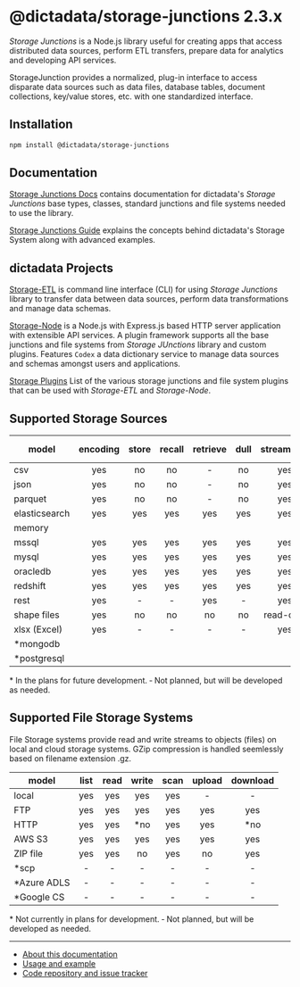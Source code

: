 # @dictadata/storage-junctions 2.3.x

_Storage Junctions_ is a Node.js library useful for creating apps that access distributed data sources, perform ETL transfers, prepare data for analytics and developing API services.

StorageJunction provides a normalized, plug-in interface to access disparate data sources such as data files, database tables, document collections, key/value stores, etc. with one standardized interface.

## Installation

```bash
npm install @dictadata/storage-junctions
```

## Documentation

[Storage Junctions Docs](https://github.com/dictadata/storage-junctions/docs/) contains documentation for dictadata's _Storage Junctions_ base types, classes, standard junctions and file systems needed to use the library.

[Storage Junctions Guide](https://gitlab.com/dictadata/storage-guide/docs/) explains the concepts behind dictadata's Storage System along with advanced examples.

## dictadata Projects

[Storage-ETL](https://github.com/dictadata/storage-etl) is command line interface (CLI) for using _Storage Junctions_ library to transfer data between data sources, perform data transformations and manage data schemas.

[Storage-Node](https://github.com/dictadata/storage-node) is a Node.js with Express.js based HTTP server application with extensible API services. A plugin framework supports all the base junctions and file systems from _Storage JUnctions_ library and custom plugins. Features `Codex` a data dictionary service to manage data sources and schemas amongst users and applications.

[Storage Plugins](https://github.com/dictadata/storage-junctions/docs/plugins.md) List of the various storage junctions and file system plugins that can be used with _Storage-ETL_ and _Storage-Node_.

## Supported Storage Sources

| model         | encoding | store | recall | retrieve | dull  | streamable | key-value | documents | tables |
| ------------- | :------: | :---: | :----: | :------: | :---: | :--------: | :-------: | :-------: | :----: |
| csv           |   yes    |  no   |   no   |    -     |  no   |    yes     |    no     |    no     |  yes   |
| json          |   yes    |  no   |   no   |    -     |  no   |    yes     |    no     |    yes    |  yes   |
| parquet       |   yes    |  no   |   no   |    -     |  no   |    yes     |    no     |    yes    |  yes   |
| elasticsearch |   yes    |  yes  |  yes   |   yes    |  yes  |    yes     |    yes    |    yes    |  yes   |
| memory        |          |       |        |          |       |            |    yes    |    no     |   no   |
| mssql         |   yes    |  yes  |  yes   |   yes    |  yes  |    yes     |    no     |     -     |  yes   |
| mysql         |   yes    |  yes  |  yes   |   yes    |  yes  |    yes     |    no     |     -     |  yes   |
| oracledb      |   yes    |  yes  |  yes   |   yes    |  yes  |    yes     |    no     |     -     |  yes   |
| redshift      |   yes    |  yes  |  yes   |   yes    |  yes  |    yes     |    no     |     -     |  yes   |
| rest          |   yes    |   -   |   -    |   yes    |   -   |    yes     |     -     |     -     |  yes   |
| shape files   |   yes    |  no   |  no    |   no     |  no   | read-only  |    no     |    no     |  yes   |
| xlsx (Excel)  |   yes    |   -   |   -    |    -     |   -   |    yes     |    no     |    no     |  yes   |
| \*mongodb     |          |       |        |          |       |            |    yes    |    yes    |  yes   |
| \*postgresql  |          |       |        |          |       |            |    no     |     -     |  yes   |

\* In the plans for future development.
&dash; Not planned, but will be developed as needed.

## Supported File Storage Systems

File Storage systems provide read and write streams to objects (files) on local and cloud storage systems.
GZip compression is handled seemlessly based on filename extension .gz.

| model        | list  | read  | write | scan  | upload | download |
| ------------ | :---: | :---: | :---: | :---: | :---:  |   :---:  |
| local        |  yes  |  yes  |  yes  |  yes  |   -    |     -    |
| FTP          |  yes  |  yes  |  yes  |  yes  |  yes   |    yes   |
| HTTP         |  yes  |  yes  |  \*no |  yes  |  yes   |   \*no   |
| AWS S3       |  yes  |  yes  |  yes  |  yes  |  yes   |    yes   |
| ZIP file     |  yes  |  yes  |  no   |  yes  |  no    |    yes   |
| \*scp        |   -   |   -   |   -   |   -   |   -    |     -    |
| \*Azure ADLS |   -   |   -   |   -   |   -   |   -    |     -    |
| \*Google CS  |   -   |   -   |   -   |   -   |   -    |     -    |

\* Not currently in plans for development.
&dash; Not planned, but will be developed as needed.

---

* [About this documentation](docs/documentation.md)
* [Usage and example](docs/synopsis.md)
* [Code repository and issue tracker](https://github.com/dictadata/storage-junctions)
  